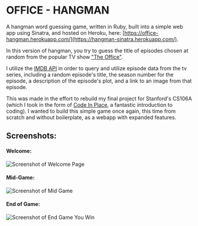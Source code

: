 # OFFICE - HANGMAN

A hangman word guessing game, written in Ruby, built into a simple web app
using Sinatra, and hosted on Heroku, here: [https://office-hangman.herokuapp.com/](https://hangman-sinatra.herokuapp.com/).


In this version of hangman, you try to guess the title of episodes chosen at random from the popular TV show ["The Office"](https://en.wikipedia.org/wiki/The_Office_(American_TV_series)).

I utilize the [IMDB API](https://imdb-api.com/) in order to query and utilize episode data from the tv series, including
a random episode's title, the season number for the episode, a description of the episode's plot, and a
link to an image from that episode.

This was made in the effort to rebuild my final project for Stanford's CS106A
(which I took in the form of [Code In Place](https://codeinplace.stanford.edu/),
a fantastic introduction to coding). I wanted to build this simple game once
again, this time from scratch and without boilerplate, as a webapp with expanded features.

## Screenshots:
#### Welcome:
![Screenshot of Welcome Page](https://caleb-mitchell.github.io/repo-readme-images/public/images/office_hangman_welcome.png)
#### Mid-Game:
![Screenshot of Mid Game](https://caleb-mitchell.github.io/repo-readme-images/public/images/office_hangman_mid_game.png)
#### End of Game:
![Screenshot of End Game You Win](https://caleb-mitchell.github.io/repo-readme-images/public/images/office_hangman_you_win.png)
